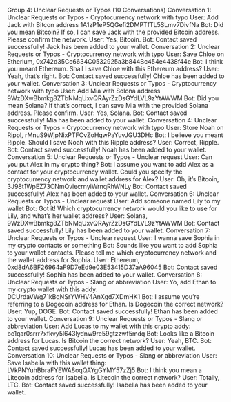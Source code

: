 Group 4: Unclear Requests or Typos (10 Conversations)
Conversation 1: Unclear Requests or Typos - Cryptocurrency network with typo
User: Add Jack with Bitcon address 1A1zP1eP5QGefi2DMPTfTL5SLmv7DivfNa
Bot: Did you mean Bitcoin? If so, I can save Jack with the provided Bitcoin address. Please confirm the network.
User: Yes, Bitcoin.
Bot: Contact saved successfully! Jack has been added to your wallet.
Conversation 2: Unclear Requests or Typos - Cryptocurrency network with typo
User: Save Chloe on Etherium, 0x742d35Cc6634C0532925a3b844Bc454e4438f44e
Bot: I think you meant Ethereum. Shall I save Chloe with this Ethereum address?
User: Yeah, that’s right.
Bot: Contact saved successfully! Chloe has been added to your wallet.
Conversation 3: Unclear Requests or Typos - Cryptocurrency network with typo
User: Add Mia with Solona address 9WzDXwBbmkg8ZTbNMqUxvQRAyrZzDsGYdLVL9zYtAWWM
Bot: Did you mean Solana? If that’s correct, I can save Mia with the provided Solana address. Please confirm.
User: Yes, Solana.
Bot: Contact saved successfully! Mia has been added to your wallet.
Conversation 4: Unclear Requests or Typos - Cryptocurrency network with typo
User: Store Noah on Rippl, rMnuS9WjpNixPTFCvZoHqwPaYuvJGU3DHc
Bot: I believe you meant Ripple. Should I save Noah with this Ripple address?
User: Correct, Ripple.
Bot: Contact saved successfully! Noah has been added to your wallet.
Conversation 5: Unclear Requests or Typos - Unclear request
User: Can you put Alex in my crypto thing?
Bot: I assume you want to add Alex as a contact for your cryptocurrency wallet. Could you specify the cryptocurrency network and wallet address for Alex?
User: Oh, it’s Bitcoin, 3J98t1WpEZ73CNmQviecrnyiWrnqRhWNLy
Bot: Contact saved successfully! Alex has been added to your wallet.
Conversation 6: Unclear Requests or Typos - Unclear request
User: Add someone named Lily to my wallet
Bot: Got it! Which cryptocurrency network would you like to use for Lily, and what’s her wallet address?
User: Solana, 9WzDXwBbmkg8ZTbNMqUxvQRAyrZzDsGYdLVL9zYtAWWM
Bot: Contact saved successfully! Lily has been added to your wallet.
Conversation 7: Unclear Requests or Typos - Unclear request
User: I wanna save Sophia in my crypto contacts or something
Bot: Sounds like you want to add Sophia to your wallet contacts. Please tell me which cryptocurrency network and the wallet address for Sophia.
User: Ethereum, 0xd8dA6BF26964aF9D7eEd9e03E53415D37aA96045
Bot: Contact saved successfully! Sophia has been added to your wallet.
Conversation 8: Unclear Requests or Typos - Slang or abbreviation
User: Yo, add Ethan to my crypto wallet with this addy: DCUrdaVWg71kBqNSrYWHV4AnXgd7XDmHK1
Bot: I assume you’re referring to a Dogecoin address for Ethan. Is Dogecoin the correct network?
User: Yup, DOGE.
Bot: Contact saved successfully! Ethan has been added to your wallet.
Conversation 9: Unclear Requests or Typos - Slang or abbreviation
User: Add Lucas to my wallet with this crypto addy: bc1qar0srrr7xfkvy5l643lydnw9re59gtzzwf5mdq
Bot: Looks like a Bitcoin address for Lucas. Is Bitcoin the correct network?
User: Yeah, BTC.
Bot: Contact saved successfully! Lucas has been added to your wallet.
Conversation 10: Unclear Requests or Typos - Slang or abbreviation
User: Save Isabella with this wallet thing: LVkPNYuhBbraFYEWA8oqQAYgGYMY57zZj5
Bot: I think you mean a Litecoin address for Isabella. Is Litecoin the correct network?
User: Totally, LTC.
Bot: Contact saved successfully! Isabella has been added to your wallet.
